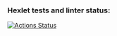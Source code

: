 ### Hexlet tests and linter status:
[![Actions Status](https://github.com/EEFIMOVA2021/java-project-lvl4/workflows/hexlet-check/badge.svg)](https://github.com/EEFIMOVA2021/java-project-lvl4/actions)